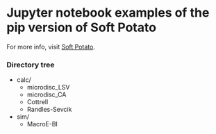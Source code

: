 # Jupyter notebook examples of the pip version of Soft Potato

For more info, visit [Soft Potato](https://oliverrdz.xyz/soft-potato).

### Directory tree

* calc/
    * microdisc_LSV
    * microdisc_CA
    * Cottrell
    * Randles-Sevcik
* sim/
    * MacroE-BI
